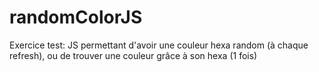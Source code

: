 # randomColorJS
Exercice test: JS permettant d'avoir une couleur hexa random (à chaque refresh), ou de trouver une couleur grâce à son hexa (1 fois)
